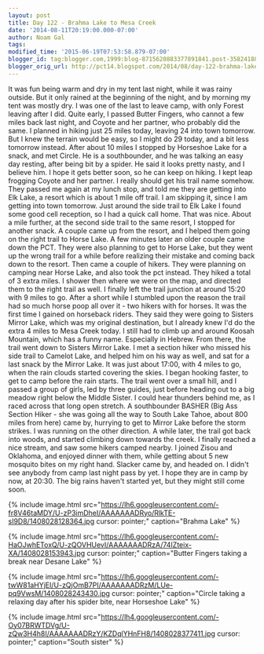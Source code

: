 ```yaml
---
layout: post
title: Day 122 - Brahma Lake to Mesa Creek
date: '2014-08-11T20:19:00.000-07:00'
author: Noam Gal
tags:
modified_time: '2015-06-19T07:53:58.879-07:00'
blogger_id: tag:blogger.com,1999:blog-8715620883377891841.post-3582418871808778788
blogger_orig_url: http://pct14.blogspot.com/2014/08/day-122-brahma-lake-to-mesa-creek.html
---
```


 It was fun being warm and dry in my tent last night, while it was rainy outside. But it only rained at the
 beginning of the night, and by morning my tent was mostly dry.
 I was one of the last to leave camp, with only
 Forest leaving after I did. Quite early, I passed Butter Fingers, who cannot a few miles back last night, and Coyote
 and her partner, who probably did the same.
 I planned in hiking just 25 miles today, leaving 24 into town
 tomorrow. But I knew the terrain would be easy, so I might do 29 today, and a bit less tomorrow instead.
 After
 about 10 miles I stopped by Horseshoe Lake for a snack, and met Circle. He is a southbounder, and he was talking an
 easy day resting, after being bit by a spider. He said it looks pretty nasty, and I believe him. I hope it gets
 better soon, so he can keep on hiking.
 I kept leap frogging Coyote and her partner. I really should get his
 trail name somehow. They passed me again at my lunch stop, and told me they are getting into Elk Lake, a resort
 which is about 1 mile off trail. I am skipping it, since I am getting into town tomorrow.
 Just around the side
 trail to Elk Lake I found some good cell reception, so I had a quick call home. That was nice.
 About a mile
 further, at the second side trail to the same resort, I stopped for another snack. A couple came up from the resort,
 and I helped them going on the right trail to Horse Lake.
 A few minutes later an older couple came down the
 PCT. They were also planning to get to Horse Lake, but they went up the wrong trail for a while before realizing
 their mistake and coming back down to the resort.
 Then came a couple of hikers. They were planning on camping
 near Horse Lake, and also took the pct instead. They hiked a total of 3 extra miles. I shower then where we were on
 the map, and directed them to the right trail as well.
 I finally left the trail junction at around 15:20 with 9
 miles to go. After a short while I stumbled upon the reason the trail had so much horse poop all over it - two
 hikers with for horses. It was the first time I gained on horseback riders. They said they were going to Sisters
 Mirror Lake, which was my original destination, but I already knew I'd do the extra 4 miles to Mesa Creek
 today.
 I still had to climb up and around Koosah Mountain, which has a funny name. Especially in Hebrew. From
 there, the trail went down to Sisters Mirror Lake. I met a section hiker who missed his side trail to Camelot Lake,
 and helped him on his way as well, and sat for a last snack by the Mirror Lake.
 It was just about 17:00, with 4
 miles to go, when the rain clouds started covering the skies. I began hooking faster, to get to camp before the rain
 starts.
 The trail went over a small hill, and I passed a group of girls, led by three guides, just before
 heading out to a big meadow right below the Middle Sister. I could hear thunders behind me, as I raced across that
 long open stretch. A southbounder BASHER (Big Ass Section Hiker - she was going all the way to South Lake Tahoe,
 about 800 miles from here) came by, hurrying to get to Mirror Lake before the storm strikes. I was running on the
 other direction.
 A while later, the trail got back into woods, and started climbing down towards the creek. I
 finally reached a nice stream, and saw some hikers camped nearby.
 I joined Zisou and Oklahoma, and enjoyed
 dinner with them, while getting about 5 new mosquito bites on my right hand.
 Slacker came by, and headed on. I
 didn't see anybody from camp last night pass by yet. I hope they are in camp by now, at 20:30. The big rains haven't
 started yet, but they might still come soon.


{% include image.html src="https://lh6.googleusercontent.com/-fr8V46taMDY/U-zP3imDheI/AAAAAAADRyo/RlkTE-sI9D8/1408028128364.jpg cursor: pointer;" caption="Brahma Lake" %}


{% include image.html src="https://lh6.googleusercontent.com/-HaOJwhEToxQ/U-zQOVHUevI/AAAAAAADRzA/74IZteix-XA/1408028153943.jpg cursor: pointer;" caption="Butter Fingers taking a break near Desane Lake" %}


{% include image.html src="https://lh6.googleusercontent.com/-twW81aHYjEI/U-zQjOmB7PI/AAAAAAADRzM/LUe-pq9VwsM/1408028243430.jpg cursor: pointer;" caption="Circle taking a relaxing day after his spider bite, near Horseshoe Lake" %}


{% include image.html src="https://lh4.googleusercontent.com/-Oy07BRWTDVg/U-zQw3H4h8I/AAAAAAADRzY/KZDqlYHnFH8/1408028377411.jpg cursor: pointer;" caption="South sister" %}

